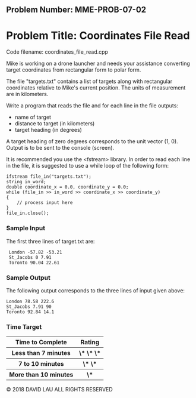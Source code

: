 Problem Number: MME-PROB-07-02
------------------------------

Problem Title: Coordinates File Read
====================================

Code filename: coordinates_file_read.cpp

Mike is working on a drone launcher and needs your assistance converting target coordinates from rectangular form to polar form.

The file "targets.txt" contains a list of targets along with rectangular coordinates relative to Mike's current position. The units of measurement are in kilometers.

Write a program that reads the file and for each line in the file outputs:
* name of target
* distance to target (in kilometers)
* target heading (in degrees)

A target heading of zero degrees corresponds to the unit vector (1, 0). Output is to be sent to the console (screen).

It is recommended you use the &lt;fstream&gt; library. In order to read each line in the file, it is suggested to use a while loop of the following form:

    ifstream file_in("targets.txt");
    string in_word;
    double coordinate_x = 0.0, coordinate_y = 0.0;
    while (file_in >> in_word >> coordinate_x >> coordinate_y)
    {
        // process input here
    }
    file_in.close();

### Sample Input

The first three lines of target.txt are:

     London -57.82 -53.21
     St_Jacobs 0 7.91
     Toronto 90.04 22.61

### Sample Output

The following output corresponds to the three lines of input given above:

    London 78.58 222.6
    St_Jacobs 7.91 90
    Toronto 92.84 14.1

### Time Target

<table>
  <tr>
    <th> Time to Complete </th>
    <th> Rating </th>
  </tr>
  <tr>
    <th> Less than 7 minutes </th>
    <th> \* \* \* </th>
  </tr>
  <tr>
    <th> 7 to 10 minutes </th>
    <th> \* \* </th>
  </tr>
  <tr>
    <th> More than 10 minutes </th>
    <th> \* </th>
  </tr>
</table>


© 2018 DAVID LAU ALL RIGHTS RESERVED
